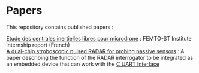 # Papers

This repository contains published papers :

[Etude des centrales inertielles libres pour microdrone](https://github.com/MHageH/Papers/blob/master/Rapport%20Stage%20L3%20Mohamed%20Hage%20Hassan.pdf) : FEMTO-ST Institute internship report (French)  
[A dual-chip stroboscopic pulsed RADAR for probing passive sensors](https://github.com/MHageH/Papers/blob/master/A%20dual-chip%20stroboscopic%20pulsed%20RADAR%20for%20probing%20passive%20sensors.pdf) : A paper describing the function of the RADAR interrogator to be integrated as an embedded device that can work with the [C UART Interface](https://github.com/MHageH/c_uart_interface)
